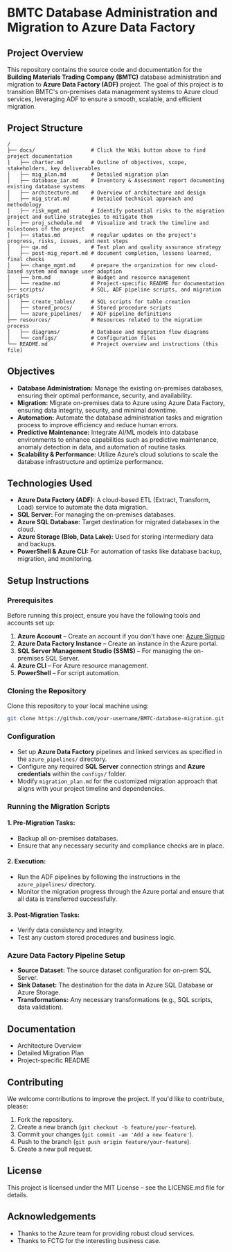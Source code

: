 # BMTC Database Administration and Migration to Azure Data Factory

## Project Overview

This repository contains the source code and documentation for the **Building Materials Trading Company (BMTC)** database administration and migration to **Azure Data Factory (ADF)** project. The goal of this project is to transition BMTC's on-premises data management systems to Azure cloud services, leveraging ADF to ensure a smooth, scalable, and efficient migration.

## Project Structure

```plaintext
/
├── docs/                  # Click the Wiki button above to find project documentation
|   ├── charter.md         # Outline of objectives, scope, stakeholders, key deliverables
│   ├── mig_plan.md        # Detailed migration plan
│   ├── database_iar.md    # Inventory & Assessment report documenting existing database systems
│   ├── architecture.md    # Overview of architecture and design
│   ├── mig_strat.md       # Detailed technical approach and methodology
│   ├── risk_mgmt.md       # Identify potential risks to the migration project and outline strategies to mitigate them
│   ├── proj_schedule.md   # Visualize and track the timeline and milestones of the project
│   ├── status.md          # regular updates on the project's progress, risks, issues, and next steps
│   ├── qa.md              # Test plan and quality assurance strategy
│   ├── post-mig_report.md # document completion, lessons learned, final checks
│   ├── change_mgmt.md     # prepare the organization for new cloud-based system and manage user adoption
│   ├── brm.md             # Budget and resource management
│   └── readme.md          # Project-specific README for documentation
├── scripts/               # SQL, ADF pipeline scripts, and migration scripts
│   ├── create_tables/     # SQL scripts for table creation
│   ├── stored_procs/      # Stored procedure scripts
│   └── azure_pipelines/   # ADF pipeline definitions
├── resources/             # Resources related to the migration process
│   ├── diagrams/          # Database and migration flow diagrams
│   └── configs/           # Configuration files
└── README.md              # Project overview and instructions (this file)
```


## Objectives

- **Database Administration:** Manage the existing on-premises databases, ensuring their optimal performance, security, and availability.
- **Migration:** Migrate on-premises data to Azure using Azure Data Factory, ensuring data integrity, security, and minimal downtime.
- **Automation:** Automate the database administration tasks and migration process to improve efficiency and reduce human errors.
- **Predictive Maintenance:** Integrate AI/ML models into database environments to enhance capabilities such as predictive maintenance, anomaly detection in data, and automation of routine tasks.
- **Scalability & Performance:** Utilize Azure’s cloud solutions to scale the database infrastructure and optimize performance.

## Technologies Used

- **Azure Data Factory (ADF):** A cloud-based ETL (Extract, Transform, Load) service to automate the data migration.
- **SQL Server:** For managing the on-premises databases.
- **Azure SQL Database:** Target destination for migrated databases in the cloud.
- **Azure Storage (Blob, Data Lake):** Used for storing intermediary data and backups.
- **PowerShell & Azure CLI:** For automation of tasks like database backup, migration, and monitoring.

## Setup Instructions

### Prerequisites

Before running this project, ensure you have the following tools and accounts set up:

1. **Azure Account** – Create an account if you don't have one: [Azure Signup](https://azure.microsoft.com/en-us/free/)
2. **Azure Data Factory Instance** – Create an instance in the Azure portal.
3. **SQL Server Management Studio (SSMS)** – For managing the on-premises SQL Server.
4. **Azure CLI** – For Azure resource management.
5. **PowerShell** – For script automation.

### Cloning the Repository

Clone this repository to your local machine using:

```bash
git clone https://github.com/your-username/BMTC-database-migration.git
```

### Configuration

- Set up **Azure Data Factory** pipelines and linked services as specified in the `azure_pipelines/` directory.
- Configure any required **SQL Server** connection strings and **Azure credentials** within the `configs/` folder.
- Modify `migration_plan.md` for the customized migration approach that aligns with your project timeline and dependencies.

### Running the Migration Scripts


#### 1. Pre-Migration Tasks:
- Backup all on-premises databases.
- Ensure that any necessary security and compliance checks are in place.

#### 2. Execution:
- Run the ADF pipelines by following the instructions in the `azure_pipelines/` directory.
- Monitor the migration progress through the Azure portal and ensure that all data is transferred successfully.

#### 3. Post-Migration Tasks:
- Verify data consistency and integrity.
- Test any custom stored procedures and business logic.

### Azure Data Factory Pipeline Setup

- **Source Dataset:** The source dataset configuration for on-prem SQL Server.
- **Sink Dataset:** The destination for the data in Azure SQL Database or Azure Storage.
- **Transformations:** Any necessary transformations (e.g., SQL scripts, data validation).

## Documentation
- Architecture Overview
- Detailed Migration Plan
- Project-specific README

## Contributing
We welcome contributions to improve the project. If you'd like to contribute, please:

1. Fork the repository.
2. Create a new branch (`git checkout -b feature/your-feature`).
3. Commit your changes (`git commit -am 'Add a new feature'`).
4. Push to the branch (`git push origin feature/your-feature`).
5. Create a new pull request.

## License
This project is licensed under the MIT License – see the LICENSE.md file for details.

## Acknowledgements
- Thanks to the Azure team for providing robust cloud services.
- Thanks to FCTG for the interesting business case.
